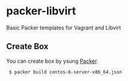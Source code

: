 # packer-libvirt
Basic Packer templates for Vagrant and Libvirt

## Create Box

You can create box by ysung  [Packer](https://packer.io).

``` $ packer build centos-6-server-x86_64.json```
